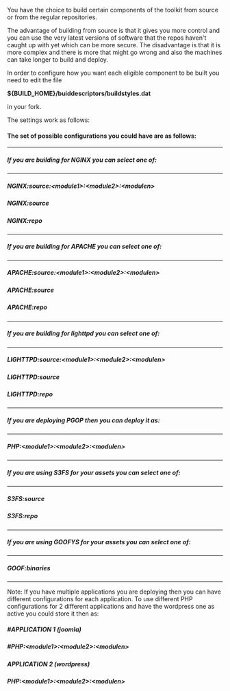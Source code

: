 You have the choice to build certain components of the toolkit from source or from the regular repositories.   

The advantage of building from source is that it gives you more control and you can use the very latest versions of software that the repos haven't caught up with yet which can be more secure. The disadvantage is that it is more complex and there is more that might go wrong and also the machines can take longer to build and deploy. 

In order to configure how you want each eligible component to be built you need to edit the file  

**${BUILD_HOME}/buiddescriptors/buildstyles.dat**  

in your fork.

The settings work as follows:

#### The set of possible configurations you could have are as follows:
-----
##### If you are building for NGINX you can select one of:
-----
##### NGINX:source:\<module1\>:\<module2\>:\<modulen\>
##### NGINX:source
##### NGINX:repo
-----
##### If you are building for APACHE you can select one of:
-----
##### APACHE:source:\<module1\>:\<module2\>:\<modulen\>
##### APACHE:source
##### APACHE:repo
-----
##### If you are building for lighttpd you can select one of:
-----
##### LIGHTTPD:source:\<module1\>:\<module2\>:\<modulen\>
##### LIGHTTPD:source
##### LIGHTTPD:repo
-----
##### If you are deploying PGOP then you can deploy it as:
-----
##### PHP:\<module1\>:\<module2\>:\<modulen\>
-----
##### If you are using S3FS for your assets you can select one of:
-----
##### S3FS:source
##### S3FS:repo
-----
##### If you are using GOOFYS for your assets you can select one of:
-----
##### GOOF:binaries
-----

Note: If you have multiple applications you are deploying then you can have different configurations for each application. 
To use different PHP configurations for 2 different applications and have the wordpress one as active you could store it then as:

##### #APPLICATION 1 (joomla)
##### #PHP:\<module1\>:\<module2\>:\<modulen\>
##### APPLICATION 2 (wordpress)
##### PHP:\<module1\>:\<module2\>:\<modulen\>

